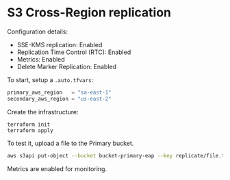 # S3 Cross-Region replication

Configuration details:

- SSE-KMS replication: Enabled
- Replication Time Control (RTC): Enabled
- Metrics: Enabled
- Delete Marker Replication: Enabled

To start, setup a `.auto.tfvars`:

```terraform
primary_aws_region   = "sa-east-1"
secondary_aws_region = "us-east-2"
```

Create the infrastructure:

```
terraform init
terraform apply
```

To test it, upload a file to the Primary bucket.

```sh
aws s3api put-object --bucket bucket-primary-eap --key replicate/file.txt --body file.txt
```

Metrics are enabled for monitoring.
